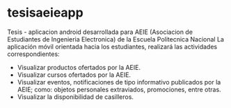 # tesisaeieapp
Tesis - aplicacion android desarrollada para AEIE (Asociacion de Estudiantes de Ingenieria Electronica) de la Escuela Politecnica Nacional
La aplicación móvil orientada hacia los estudiantes, realizará las actividades correspondientes:
- Visualizar productos ofertados por la AEIE.
- Visualizar cursos ofertados por la AEIE.
- Visualizar eventos, notificaciones de tipo informativo publicados por la AEIE; como: objetos personales extraviados, promociones, entre otras.
- Visualizar la disponibilidad de casilleros.
